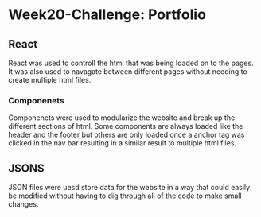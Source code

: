 # Week20-Challenge: Portfolio

## React

React was used to controll the html that was being loaded on to the pages.  It was also used to navagate between different pages without needing to create multiple html files.

### Componenets

Componenets were used to modularize the website and break up the different sections of html.  Some components are always loaded like the header and the footer but others are only loaded once a anchor tag was clicked in the nav bar resulting in a similar result to multiple html files.

## JSONS

JSON files were uesd store data for the website in a way that could easily be modified without having to dig through all of the code to make small changes.